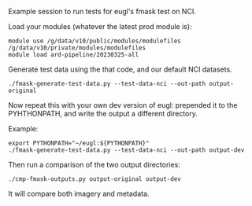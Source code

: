 

Example session to run tests for eugl's fmask test on NCI.

Load your modules (whatever the latest prod module is):

	module use /g/data/v10/public/modules/modulefiles /g/data/v10/private/modules/modulefiles
	module load ard-pipeline/20230325-all

Generate test data using the that code, and our default NCI datasets.

	./fmask-generate-test-data.py --test-data-nci --out-path output-original

Now repeat this with your own dev version of eugl: prepended it to the PYHTHONPATH,
and write the output a different directory.

Example:

    export PYTHONPATH="~/eugl:${PYTHONPATH}"
    ./fmask-generate-test-data.py --test-data-nci --out-path output-dev

Then run a comparison of the two output directories:

	./cmp-fmask-outputs.py output-original output-dev

It will compare both imagery and metadata.
